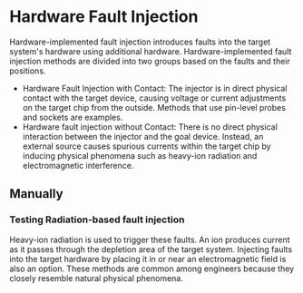 # Hardware Fault Injection

Hardware-implemented fault injection introduces faults into the target system's hardware using additional hardware. Hardware-implemented fault injection methods are divided into two groups based on the faults and their positions.
* Hardware Fault Injection with Contact: The injector is in direct physical contact with the target device, causing voltage or current adjustments on the target chip from the outside. Methods that use pin-level probes and sockets are examples.
* Hardware fault injection without Contact: There is no direct physical interaction between the injector and the goal device. Instead, an external source causes spurious currents within the target chip by inducing physical phenomena such as heavy-ion radiation and electromagnetic interference.

## Manually

### Testing Radiation-based fault injection

Heavy-ion radiation is used to trigger these faults. An ion produces current as it passes through the depletion area of the target system. Injecting faults into the target hardware by placing it in or near an electromagnetic field is also an option. These methods are common among engineers because they closely resemble natural physical phenomena.

